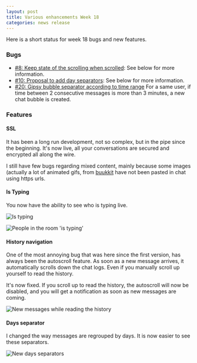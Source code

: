 ```yaml
---
layout: post
title: Various enhancements Week 18
categories: news release
---
```


Here is a short status for week 18 bugs and new features.

### Bugs

* [#8: Keep state of the scrolling when scrolled](https://bitbucket.org/bcharbonnier/roulotte/issue/8/keep-state-of-the-scrolling-when-scrolled): See below for more information.
* [#10: Proposal to add day separators](https://bitbucket.org/bcharbonnier/roulotte/issue/10/proposal-to-add-day-separators): See below for more information.
* [#20: Gipsy bubble separator according to time range](https://bitbucket.org/bcharbonnier/roulotte/issue/20/gipsy-bubble-separator-according-to-time) For a same user, if time between 2 consecutive messages is more than 3 minutes, a new chat bubble is created.

### Features

#### SSL

It has been a long run development, not so complex, but in the pipe since the beginning.
It's now live, all your conversations are secured and encrypted all along the wire.

I still have few bugs regarding mixed content, mainly because some images (actually a lot of animated gifs,
from [buukkit](https://buukkit.appspot.com) have not been pasted in chat using https urls.

#### Is Typing

You now have the ability to see who is typing live.

![Is typing][is_typing_1]

![People in the room 'is typing'][is_typing_2]

#### History navigation

One of the most annoying bug that was here since the first version, has always been the autoscroll feature.
As soon as a new message arrives, it automatically scrolls down the chat logs. Even if you manually scroll up
yourself to read the history.

It's now fixed. If you scroll up to read the history, the autoscroll will now be disabled, and you will get a
notification as soon as new messages are coming.

![New messages while reading the history][new_messages]

#### Days separator

I changed the way messages are regrouped by days. It is now easier to see these separators.

![New days separators][day_separator]

[is_typing_1]: http://blog.roulotte.im/images/2013/04/is_typing_1.png
[is_typing_2]: http://blog.roulotte.im/images/2013/04/is_typing_2.png
[day_separator]: http://blog.roulotte.im/images/2013/04/day_separator.png
[new_messages]: http://blog.roulotte.im/images/2013/04/new_messages.png
